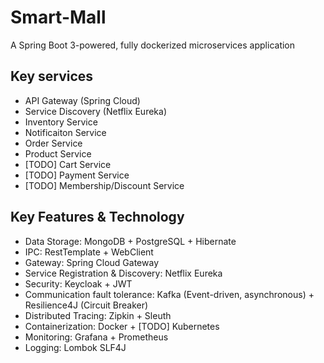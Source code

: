 # Smart-Mall

A Spring Boot 3-powered, fully dockerized microservices application

## Key services
- API Gateway (Spring Cloud)
- Service Discovery (Netflix Eureka)
- Inventory Service
- Notificaiton Service
- Order Service
- Product Service
- [TODO] Cart Service
- [TODO] Payment Service
- [TODO] Membership/Discount Service

## Key Features & Technology
- Data Storage: MongoDB + PostgreSQL + Hibernate
- IPC: RestTemplate + WebClient
- Gateway: Spring Cloud Gateway
- Service Registration & Discovery: Netflix Eureka
- Security: Keycloak + JWT
- Communication fault tolerance: Kafka (Event-driven, asynchronous) + Resilience4J (Circuit Breaker)
- Distributed Tracing: Zipkin + Sleuth
- Containerization: Docker + [TODO] Kubernetes
- Monitoring: Grafana + Prometheus
- Logging: Lombok SLF4J
